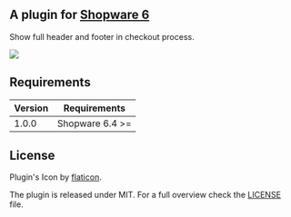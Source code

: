 ## A plugin for [Shopware 6](https://github.com/shopware/platform)

Show full header and footer in checkout process.

![](https://i.imgur.com/OJmKJp5.png)

## Requirements

| Version 	| Requirements               	|
|---------	|----------------------------	|
| 1.0.0    	| Shopware 6.4 >=	            |

## License

Plugin's Icon by [flaticon](https://www.flaticon.com).

The plugin is released under MIT. For a full overview check the [LICENSE](./LICENSE) file.
